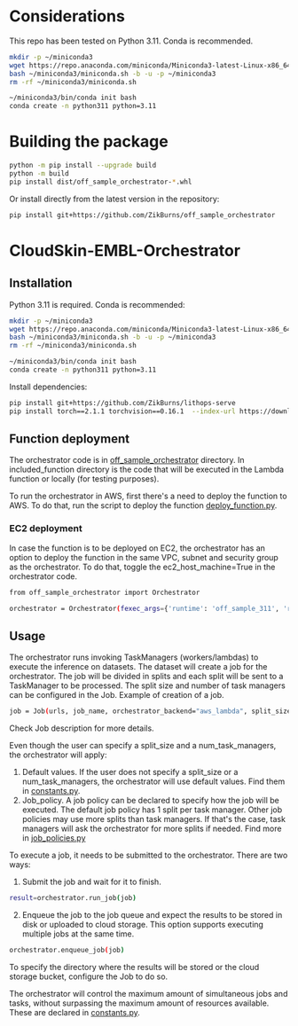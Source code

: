 # Considerations
This repo has been tested on Python 3.11. Conda is recommended.
```bash
mkdir -p ~/miniconda3
wget https://repo.anaconda.com/miniconda/Miniconda3-latest-Linux-x86_64.sh -O ~/miniconda3/miniconda.sh
bash ~/miniconda3/miniconda.sh -b -u -p ~/miniconda3
rm -rf ~/miniconda3/miniconda.sh

~/miniconda3/bin/conda init bash
conda create -n python311 python=3.11
```

# Building the package

```bash
python -m pip install --upgrade build
python -m build
pip install dist/off_sample_orchestrator-*.whl
```
Or install directly from the latest version in the repository:
```bash
pip install git+https://github.com/ZikBurns/off_sample_orchestrator
```

# CloudSkin-EMBL-Orchestrator

## Installation
Python 3.11 is required. Conda is recommended:
```bash
mkdir -p ~/miniconda3
wget https://repo.anaconda.com/miniconda/Miniconda3-latest-Linux-x86_64.sh -O ~/miniconda3/miniconda.sh
bash ~/miniconda3/miniconda.sh -b -u -p ~/miniconda3
rm -rf ~/miniconda3/miniconda.sh

~/miniconda3/bin/conda init bash
conda create -n python311 python=3.11
```

Install dependencies:

```bash
pip install git+https://github.com/ZikBurns/lithops-serve
pip install torch==2.1.1 torchvision==0.16.1  --index-url https://download.pytorch.org/whl/cpu

```

## Function deployment
The orchestrator code is in [off_sample_orchestrator](off_sample_orchestrator) directory.
In included_function directory is the code that will be executed in the Lambda function or locally (for testing purposes).

To run the orchestrator in AWS, first there's a need to deploy the function to AWS.
To do that, run the script to deploy the function [deploy_function.py](lambda_test%2Fdeploy_function.py).

### EC2 deployment
In case the function is to be deployed on EC2, the orchestrator has an option to deploy the function in the same VPC, subnet and security group as the orchestrator.
To do that, toggle the ec2_host_machine=True in the orchestrator code.
```bash
from off_sample_orchestrator import Orchestrator

orchestrator = Orchestrator(fexec_args={'runtime': 'off_sample_311', 'runtime_memory': 3008}, ec2_host_machine=True, initialize=False)
```

## Usage
The orchestrator runs invoking TaskManagers (workers/lambdas) to execute the inference on datasets. 
The dataset will create a job for the orchestrator.
The job will be divided in splits and each split will be sent to a TaskManager to be processed.
The split size and number of task managers can be configured in the Job.
Example of creation of a job.
```bash
job = Job(urls, job_name, orchestrator_backend="aws_lambda", split_size=split_size, num_task_managers=num_task_managers)
```
Check Job description for more details.

Even though the user can specify a split_size and a num_task_managers, the orchestrator will apply:
1. Default values. If the user does not specify a split_size or a num_task_managers, the orchestrator will use default values. Find them in [constants.py](off_sample_orchestrator%2Fconstants.py).
2. Job_policy. A job policy can be declared to specify how the job will be executed. The default job policy has 1 split per task manager. Other job policies may use more splits than task managers. If that's the case, task managers will ask the orchestrator for more splits if needed. Find more in [job_policies.py](off_sample_orchestrator%2Fjob_policies.py)


To execute a job, it needs to be submitted to the orchestrator.
There are two ways:
1. Submit the job and wait for it to finish.
```bash
result=orchestrator.run_job(job)
```

2. Enqueue the job to the job queue and expect the results to be stored in disk or uploaded to cloud storage. This option supports executing multiple jobs at the same time.
```bash
orchestrator.enqueue_job(job)
```
To specify the directory where the results will be stored or the cloud storage bucket, configure the Job to do so. 

The orchestrator will control the maximum amount of simultaneous jobs and tasks, without surpassing the maximum amount of resources available. These are declared in [constants.py](off_sample_orchestrator%2Fconstants.py).


